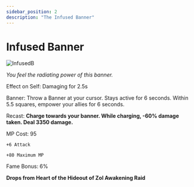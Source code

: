 ```yaml
---
sidebar_position: 2
description: "The Infused Banner"
---
```


# Infused Banner

![InfusedB](https://vwiki.valorserver.com/api/item/picture/infused%20banner)

<i>You feel the radiating power of this banner.</i>

Effect on Self: Damaging for 2.5s

Banner: Throw a Banner at your cursor. Stays active for 6 seconds. Within 5.5 squares, empower your allies for 6 seconds.

Recast: **Charge towards your banner. While charging, -60% damage taken. Deal 3350 damage.**

MP Cost: 95

    +6 Attack

    +80 Maximum MP

Fame Bonus: 6%

**Drops from Heart of the Hideout of Zol Awakening Raid**
